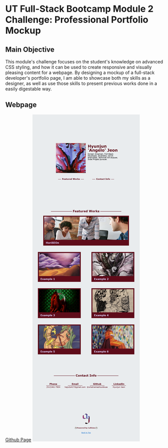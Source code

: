 # UT Full-Stack Bootcamp Module 2 Challenge: Professional Portfolio Mockup

## Main Objective
This module's challenge focuses on the student's knowledge on advanced CSS styling, and how it can be used to create responsive and visually pleasing content for a webpage. By designing a mockup of a full-stack developer's portfolio page, I am able to showcase both my skills as a designer, as well as use those skills to present previous works done in a easily digestable way.

## Webpage
[Github Page](https://whatnameshouldiuse.github.io/angelo-professional-portfolio/index.html)
![Screenshot of the deployed webpage](./assets/Webpage%20Screenshot.png)